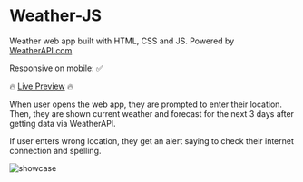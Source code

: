 # Weather-JS
Weather web app built with HTML, CSS and JS. Powered by [WeatherAPI.com](https://www.weatherapi.com/ )

Responsive on mobile: ✅

🔥 [Live Preview](https://incandesc3nce.github.io/Weather-JS/) 🔥

When user opens the web app, they are prompted to enter their location. Then, they are shown current weather and forecast for the next 3 days after getting data via WeatherAPI.

If user enters wrong location, they get an alert saying to check their internet connection and spelling.

![showcase](https://github.com/incandesc3nce/Weather-JS/assets/62383010/62720b04-000b-4ced-b4f8-7ec9dcbe2707)
